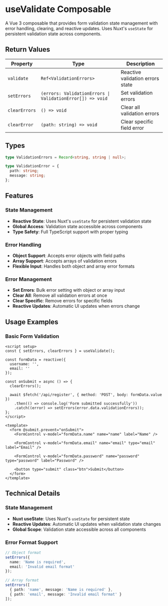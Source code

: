 # useValidate Composable

A Vue 3 composable that provides form validation state management with error handling, clearing, and reactive updates. Uses Nuxt's `useState` for persistent validation state across components.

## Return Values

| Property      | Type                                                      | Description                      |
| ------------- | --------------------------------------------------------- | -------------------------------- |
| `validate`    | `Ref<ValidationErrors>`                                   | Reactive validation errors state |
| `setErrors`   | `(errors: ValidationErrors \| ValidationError[]) => void` | Set validation errors            |
| `clearErrors` | `() => void`                                              | Clear all validation errors      |
| `clearError`  | `(path: string) => void`                                  | Clear specific field error       |

## Types

```typescript
type ValidationErrors = Record<string, string | null>;

type ValidationError = {
  path: string;
  message: string;
};
```

## Features

### State Management

- **Reactive State**: Uses Nuxt's `useState` for persistent validation state
- **Global Access**: Validation state accessible across components
- **Type Safety**: Full TypeScript support with proper typing

### Error Handling

- **Object Support**: Accepts error objects with field paths
- **Array Support**: Accepts arrays of validation errors
- **Flexible Input**: Handles both object and array error formats

### Error Management

- **Set Errors**: Bulk error setting with object or array input
- **Clear All**: Remove all validation errors at once
- **Clear Specific**: Remove errors for specific fields
- **Reactive Updates**: Automatic UI updates when errors change

## Usage Examples

### Basic Form Validation

```vue
<script setup>
const { setErrors, clearErrors } = useValidate();

const formData = reactive({
  username: '',
  email: ''
});

const onSubmit = async () => {
  clearErrors();

  await $fetch('/api/register', { method: 'POST', body: formData.value })
    .then(() => console.log('Form submitted successfully'))
    .catch((error) => setErrors(error.data.validationErrors));
};
</script>

<template>
  <form @submit.prevent="onSubmit">
    <FormControl v-model="formData.name" name="name" label="Name" />

    <FormControl v-model="formData.email" name="email" type="email" label="Email" />

    <FormControl v-model="formData.password" name="password" type="password" label="Password" />

    <button type="submit" class="btn">Submit</button>
  </form>
</template>
```

## Technical Details

### State Management

- **Nuxt useState**: Uses Nuxt's `useState` for persistent state
- **Reactive Updates**: Automatic UI updates when validation state changes
- **Global Scope**: Validation state accessible across all components

### Error Format Support

```typescript
// Object format
setErrors({
  name: 'Name is required',
  email: 'Invalid email format'
});

// Array format
setErrors([
  { path: 'name', message: 'Name is required' },
  { path: 'email', message: 'Invalid email format' }
]);
```
